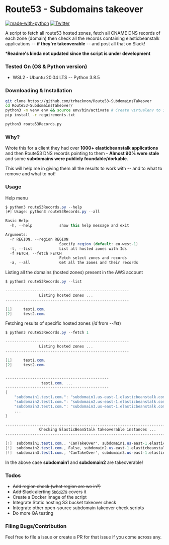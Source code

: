 # Route53 - Subdomains takeover

[![made-with-python](https://img.shields.io/badge/Made%20with-Python-1f425f.svg)](https://www.python.org/)
[![Twitter](https://img.shields.io/twitter/url/https/twitter.com/cloudposse.svg?style=social&label=%40syed_umar)](https://twitter.com/)

[contributors-shield]: https://img.shields.io/github/contributors/trhacknon/Route53-SubdomainsTakeover.svg?style=flat-square
[contributors-url]: https://github.com/trhacknon/Route53-SubdomainsTakeover/graphs/contributors
[issues-shield]: https://img.shields.io/github/issues/trhacknon/Route53-SubdomainsTakeover.svg?style=flat-square
[issues-url]: https://github.com/trhacknon/Route53-SubdomainsTakeover/issues

A script to fetch all route53 hosted zones, fetch all CNAME DNS records of each zone (domain) then check all the records containing elasticbeanstalk applications -- **if they're takeoverable** -- and post all that on Slack!  

***Readme's kinda not updated since the script is under development**

### Tested On (OS & Python version)
- WSL2 - Ubuntu 20.04 LTS -- Python 3.8.5

### Downloading & Installation
```bash
git clone https://github.com/trhacknon/Route53-SubdomainsTakeover
cd Route53-SubdomainsTakeover/
python3 -m venv env && source env/bin/activate # Create virtualenv to install packages in
pip install -r requirements.txt

python3 route53Records.py
```

### Why?

Wrote this for a client they had over **1000+ elasticbeanstalk applications** and then Route53 DNS records pointing to them - **Almost 90% were stale** and some **subdomains were publicly foundable/dorkable**. 

This will help me in giving them all the results to work with -- and to what to remove and what to not! 

### Usage

Help menu

```csharp
$ python3 route53Records.py --help
[#] Usage: python3 route53Records.py --all

Basic Help:
  -h, --help            show this help message and exit

Arguments:
  -r REGION, --region REGION
                        Specify region (default: eu-west-1)
  -l, --list            List all hosted zones with Ids
  -f FETCH, --fetch FETCH
                        Fetch select zones and records
  -a, --all             Get all the zones and their records
```

Listing all the domains (hosted zones) present in the AWS account

```csharp
$ python3 route53Records.py --list

-------------------------------------------------------
               Listing hosted zones ...
-------------------------------------------------------

[1]     test1.com.
[2]     test2.com.
```

Fetching results of specific hosted zones (*id* from *--list*)

```csharp
$ python3 route53Records.py --fetch 1

-------------------------------------------------------
               Listing hosted zones ...
-------------------------------------------------------

[1]     test1.com.
[2]     test2.com.


----------------------------------------------
                test1.com. ...
----------------------------------------------
{
    "subdomain1.test1.com.": "subdomain1.us-east-1.elasticbeanstalk.com",
    "subdomain2.test1.com.": "subdomain2.us-east-1.elasticbeanstalk.com",
    "subdomain3.test1.com.": "subdomain3.us-east-1.elasticbeanstalk.com",
    ...
}

-----------------------------------------------------------------------------------
               Checking ElasticBeanStalk takeoverable instances ...
-----------------------------------------------------------------------------------

[!]  subdomain1.test1.com., 'CanTakeOver', subdomain1.us-east-1.elasticbeanstalk.com
[!]  subdomain2.test1.com., False, subdomain2.us-east-1.elasticbeanstalk.com
[!]  subdomain3.test1.com., 'CanTakeOver', subdomain3.us-east-1.elasticbeanstalk.com
```

In the above case **subdomain1** and **subdomain2** are takeoverable!

### Todos
- <s>Add region check (what region are we in?)</s>
- <s>Add Slack alerting</s> <small>[5b6d279](https://github.com/trhacknon/Route53-SubdomainsTakeover/commit/5b6d27918079af709d58f29400be4591c5c3238e)</small> covers it
- Create a Docker image of the script
- Integrate Static hosting S3 bucket takeover check
- Integrate other open-source subdomain takeover check scripts
- Do more QA testing

### Filing Bugs/Contribution
Feel free to file a issue or create a PR for that issue if you come across any.
